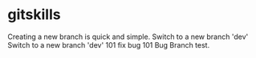 # gitskills
Creating a new branch is quick and simple.
Switch to a new branch 'dev'
Switch to a new branch 'dev' 101
fix bug 101
Bug Branch test.
